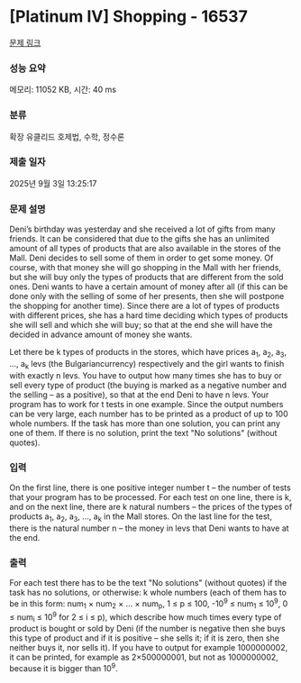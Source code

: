 # [Platinum IV] Shopping - 16537 

[문제 링크](https://www.acmicpc.net/problem/16537) 

### 성능 요약

메모리: 11052 KB, 시간: 40 ms

### 분류

확장 유클리드 호제법, 수학, 정수론

### 제출 일자

2025년 9월 3일 13:25:17

### 문제 설명

<p>Deni’s birthday was yesterday and she received a lot of gifts from many friends. It can be considered that due to the gifts she has an unlimited amount of all types of products that are also available in the stores of the Mall. Deni decides to sell some of them in order to get some money. Of course, with that money she will go shopping in the Mall with her friends, but she will buy only the types of products that are different from the sold ones. Deni wants to have a certain amount of money after all (if this can be done only with the selling of some of her presents, then she will postpone the shopping for another time). Since there are a lot of types of products with different prices, she has a hard time deciding which types of products she will sell and which she will buy; so that at the end she will have the decided in advance amount of money she wants.</p>

<p>Let there be k types of products in the stores, which have prices a<sub>1</sub>, a<sub>2</sub>, a<sub>3</sub>, …, a<sub>k</sub> levs (the Bulgariancurrency) respectively and the girl wants to finish with exactly n levs. You have to output how many times she has to buy or sell every type of product (the buying is marked as a negative number and the selling – as a positive), so that at the end Deni to have n levs. Your program has to work for t tests in one example. Since the output numbers can be very large, each number has to be printed as a product of up to 100 whole numbers. If the task has more than one solution, you can print any one of them. If there is no solution, print the text "No solutions" (without quotes). </p>

### 입력 

 <p>On the first line, there is one positive integer number t – the number of tests that your program has to be processed. For each test on one line, there is k, and on the next line, there are k natural numbers – the prices of the types of products a<sub>1</sub>, a<sub>2</sub>, a<sub>3</sub>, …, a<sub>k</sub> in the Mall stores. On the last line for the test, there is the natural number n – the money in levs that Deni wants to have at the end.</p>

### 출력 

 <p>For each test there has to be the text "No solutions" (without quotes) if the task has no solutions, or otherwise: k whole numbers (each of them has to be in this form: num<sub>1</sub> × num<sub>2</sub> × … × num<sub>p</sub>, 1 ≤ p ≤ 100, -10<sup>9</sup> ≤ num<sub>1</sub> ≤ 10<sup>9</sup>, 0 ≤ num<sub>i</sub> ≤ 10<sup>9</sup> for 2 ≤ i ≤ p), which describe how much times every type of product is bought or sold by Deni (if the number is negative then she buys this type of product and if it is positive – she sells it; if it is zero, then she neither buys it, nor sells it). If you have to output for example 1000000002, it can be printed, for example as 2×500000001, but not as 1000000002, because it is bigger than 10<sup>9</sup>.</p>

